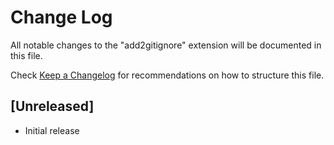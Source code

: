 # Change Log

All notable changes to the "add2gitignore" extension will be documented in this file.

Check [Keep a Changelog](http://keepachangelog.com/) for recommendations on how to structure this file.

## [Unreleased]

- Initial release
